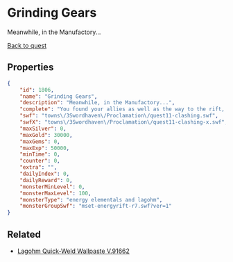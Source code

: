 # Grinding Gears

Meanwhile, in the Manufactory...

[Back to quest](../quests.md)

## Properties

```json
{
    "id": 1806,
    "name": "Grinding Gears",
    "description": "Meanwhile, in the Manufactory...",
    "complete": "You found your allies as well as the way to the rift, thanks to Eulin's plans. Time to secure the rift and save Doomwood!",
    "swf": "towns\/3Swordhaven\/Proclamation\/quest11-clashing.swf",
    "swfX": "towns\/3Swordhaven\/Proclamation\/quest11-clashing-x.swf",
    "maxSilver": 0,
    "maxGold": 30000,
    "maxGems": 0,
    "maxExp": 50000,
    "minTime": 0,
    "counter": 0,
    "extra": "",
    "dailyIndex": 0,
    "dailyReward": 0,
    "monsterMinLevel": 0,
    "monsterMaxLevel": 100,
    "monsterType": "energy elementals and lagohm",
    "monsterGroupSwf": "mset-energyrift-r7.swf?ver=1"
}
```

## Related

- [Lagohm Quick-Weld Wallpaste V.91662](../items/20144-lagohm-quick-weld-wallpaste-v-91662.md)

